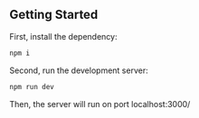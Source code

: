 ## Getting Started

First, install the dependency:
```bash
npm i
```

Second, run the development server:
```bash
npm run dev
```

Then, the server will run on port localhost:3000/
